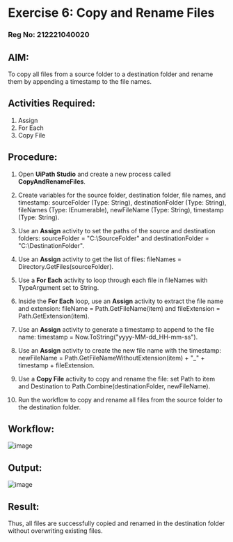 # Exercise 6: Copy and Rename Files  

### Reg No: 212221040020

## AIM:
To copy all files from a source folder to a destination folder and rename them by appending a timestamp to the file names.

## Activities Required:
  1. Assign
  2. For Each
  3. Copy File

## Procedure:
  1. Open **UiPath Studio** and create a new process called **CopyAndRenameFiles**.
    
  2. Create variables for the source folder, destination folder, file names, and timestamp: sourceFolder (Type: String), destinationFolder (Type: String), fileNames (Type: IEnumerable<String>), newFileName (Type: String), timestamp (Type: String).
    
  3. Use an **Assign** activity to set the paths of the source and destination folders: sourceFolder = "C:\SourceFolder" and destinationFolder = "C:\DestinationFolder".
    
  4. Use an **Assign** activity to get the list of files: fileNames = Directory.GetFiles(sourceFolder).
    
  5. Use a **For Each** activity to loop through each file in fileNames with TypeArgument set to String.
    
  6. Inside the **For Each** loop, use an **Assign** activity to extract the file name and extension: fileName = Path.GetFileName(item) and fileExtension = Path.GetExtension(item).
    
  7. Use an **Assign** activity to generate a timestamp to append to the file name: timestamp = Now.ToString("yyyy-MM-dd_HH-mm-ss").
    
  8. Use an **Assign** activity to create the new file name with the timestamp: newFileName = Path.GetFileNameWithoutExtension(item) + "_" + timestamp + fileExtension.
    
  9. Use a **Copy File** activity to copy and rename the file: set Path to item and Destination to Path.Combine(destinationFolder, newFileName).
    
  10. Run the workflow to copy and rename all files from the source folder to the destination folder.

## Workflow:
![image](https://github.com/user-attachments/assets/b1c12aff-951e-417e-ae85-184af7d86943)


## Output:
![image](https://github.com/user-attachments/assets/0468f2ff-82c4-4b48-97e6-b9dd8e91f15b)


## Result:
Thus, all files are successfully copied and renamed in the destination folder without overwriting existing files.
